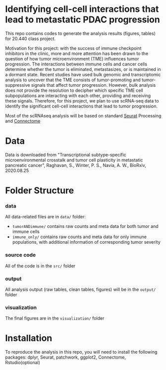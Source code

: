 # Identifying cell-cell interactions that lead to metastatic PDAC progression

This repo contains codes to generate the analysis results (figures, tables) for 20.440 class project.

Motivation for this project: with the success of immune checkpoint inhibitors in the clinic, more and more attention has been drawn to the question of how tumor microenvironment (TME) influences tumor progression. The interactions between immune cells and cancer cells determine whether the tumor is eliminated, metastasizes, or is maintained in a dormant state. Recent studies have used bulk genomic and transcriptomic analysis to uncover that the TME consists of tumor-promoting and tumor-suppressive signals that affect tumor progression. However, bulk analysis does not provide the resolution to decipher which specific TME cell subpopulations are interacting with each other, providing and receiving these signals. Therefore, for this project, we plan to use scRNA-seq data to identify the significant cell-cell interactions that lead to tumor progression.

Most of the scRNAseq analysis will be based on standard [Seurat](https://satijalab.org/seurat/) Processing and [Connectome](https://msraredon.github.io/Connectome/)

# Data

Data is downloaded from "Transcriptional subtype-specific microenvironmental crosstalk and tumor cell plasticity in metastatic pancreatic cancer", Raghavan, S., Winter, P. S., Navia, A. W.,  BioRxiv, 2020.08.25  

# Folder Structure

### data
All data-related files are in `data/` folder:

* `tumorANDimmune/` contains raw counts and meta data for both tumor and immune cells
* `immune_only/` contains raw counts and meta data for only immune populations, with additional information of corresponding tumor severity

### source code
All of the code is in the `src/` folder

### output
All analysis output (raw tables, clean tables, figures) will be in the `output/` folder

### visualization
The final  figures are in the `visualization/` folder

# Installation

To reproduce the analysis in this repo, you will need to install the following packages: dplyr, Seurat, patchwork, ggplot2, Connectome, Rstudio(optional)


